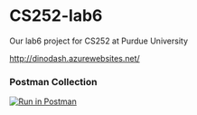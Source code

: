 # CS252-lab6
Our lab6 project for CS252 at Purdue University

http://dinodash.azurewebsites.net/

### Postman Collection
[![Run in Postman](https://run.pstmn.io/button.svg)](https://app.getpostman.com/run-collection/fbe1c1fe4f9724df87ea)
